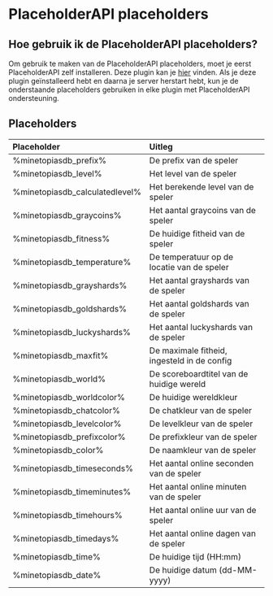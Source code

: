 # PlaceholderAPI placeholders

## Hoe gebruik ik de PlaceholderAPI placeholders?

Om gebruik te maken van de PlaceholderAPI placeholders, moet je eerst PlaceholderAPI zelf installeren. Deze plugin kan je [hier](https://www.spigotmc.org/resources/placeholderapi.6245/) vinden. Als je deze plugin geïnstalleerd hebt en daarna je server herstart hebt, kun je de onderstaande placeholders gebruiken in elke plugin met PlaceholderAPI ondersteuning.

## Placeholders

| Placeholder                    | Uitleg                                       |
| :---------------               | :----------------                            |
| %minetopiasdb_prefix%          | De prefix van de speler                      |
| %minetopiasdb_level%           | Het level van de speler                      |
| %minetopiasdb_calculatedlevel% | Het berekende level van de speler            |
| %minetopiasdb_graycoins%       | Het aantal graycoins van de speler           |
| %minetopiasdb_fitness%         | De huidige fitheid van de speler             |
| %minetopiasdb_temperature%     | De temperatuur op de locatie van de speler   |
| %minetopiasdb_grayshards%      | Het aantal grayshards van de speler          |
| %minetopiasdb_goldshards%      | Het aantal goldshards van de speler          |
| %minetopiasdb_luckyshards%     | Het aantal luckyshards van de speler         |
| %minetopiasdb_maxfit%          | De maximale fitheid, ingesteld in de config  |
| %minetopiasdb_world%           | De scoreboardtitel van de huidige wereld     |
| %minetopiasdb_worldcolor%      | De huidige wereldkleur                       |
| %minetopiasdb_chatcolor%       | De chatkleur van de speler                   |
| %minetopiasdb_levelcolor%      | De levelkleur van de speler                  |
| %minetopiasdb_prefixcolor%     | De prefixkleur van de speler                 |
| %minetopiasdb_color%           | De naamkleur van de speler                   |
| %minetopiasdb_timeseconds%     | Het aantal online seconden van de speler     |
| %minetopiasdb_timeminutes%     | Het aantal online minuten van de speler      |
| %minetopiasdb_timehours%       | Het aantal online uur van de speler          |
| %minetopiasdb_timedays%        | Het aantal online dagen van de speler        |
| %minetopiasdb_time%            | De huidige tijd (HH:mm)                      |
| %minetopiasdb_date%            | De huidige datum (dd-MM-yyyy)                |
